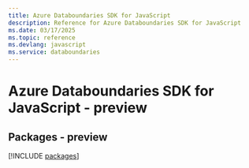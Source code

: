 ```yaml
---
title: Azure Databoundaries SDK for JavaScript
description: Reference for Azure Databoundaries SDK for JavaScript
ms.date: 03/17/2025
ms.topic: reference
ms.devlang: javascript
ms.service: databoundaries
---
```

# Azure Databoundaries SDK for JavaScript - preview
## Packages - preview
[!INCLUDE [packages](databoundaries-index.md)]